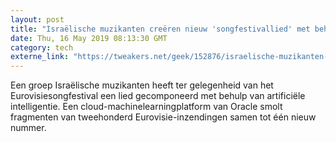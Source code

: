 ```yaml
---
layout: post
title: "Israëlische muzikanten creëren nieuw 'songfestivallied' met behulp van ai"
date: Thu, 16 May 2019 08:13:30 GMT
category: tech
externe_link: "https://tweakers.net/geek/152876/israelische-muzikanten-creeren-nieuw-songfestivallied-met-behulp-van-ai.html"
---
```


Een groep Israëlische muzikanten heeft ter gelegenheid van het Eurovisiesongfestival een lied gecomponeerd met behulp van artificiële intelligentie. Een cloud-machinelearningplatform van Oracle smolt fragmenten van tweehonderd Eurovisie-inzendingen samen tot één nieuw nummer.<img src="http://feeds.feedburner.com/~r/tweakers/mixed/~4/nmmDKrosnz4" height="1" width="1" alt=""/>
